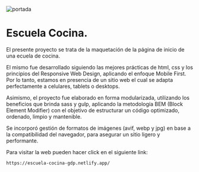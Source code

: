 ![portada](https://github.com/gabrieldp36/escuela-cocina-site/assets/88417383/1a45e3bb-b55a-41ee-bccb-166afc3eda1d)

# Escuela Cocina.

El presente proyecto se trata de la maquetación de la página de inicio de una ecuela de cocina.

El mismo fue desarrollado siguiendo las mejores prácticas de html, css y los principios del Responsive Web Design, aplicando el enfoque Mobile First. Por lo tanto, estamos en presencia de un sitio web el cual se adapta perfectamente a celulares, tablets o desktops.

Asimismo, el proyecto fue elaborado en forma modularizada, utilizando los beneficios que brinda sass y gulp, aplicando la metodología BEM (Block Element Modifier) con el objetivo de estructurar un código optimizado, ordenado, limpio y mantenible.

Se incorporó gestión de formatos de imágenes (avif, webp y jpg) en base a la compatibilidad del navegador, para asegurar un sitio ligero y performante.

Para visitar la web pueden hacer click en el siguiente link:

```
https://escuela-cocina-gdp.netlify.app/
```